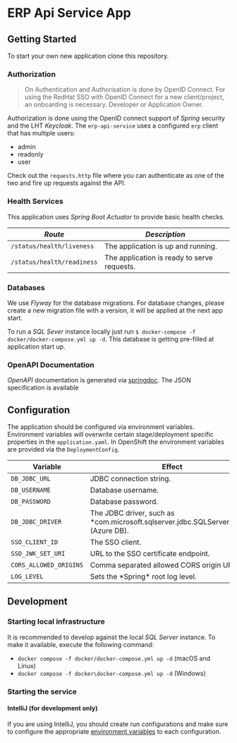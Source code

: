 # ERP Api Service App

## Getting Started

To start your own new application clone this repository.

### Authorization

> On Authentication and Authorisation is done by OpenID Connect. For using the RedHat SSO with OpenID
> Connect for a new client/project, an onboarding is necessary. Developer or Application Owner.

Authorization is done using the OpenID connect support of *Spring* security and the LHT *Keycloak*.
The `erp-api-service` uses a configured `erp` client that has multiple users:

- admin
- readonly
- user

Check out the `requests.http` file where you can authenticate as one of the two and fire up requests against the API.

### Health Services

This application uses *Spring Boot Actuator* to provide basic health checks.

| ***Route***                    | ***Description***                           |
|--------------------------------|---------------------------------------------|
| ```/status/health/liveness```  | The application is up and running.          |
| ```/status/health/readiness``` | The application is ready to serve requests. |

### Databases

We use *Flyway* for the database migrations. For database changes, please create a new migration file
with a version, it will be applied at the next app start.

To run a *SQL Sever* instance locally just run ```$ docker-compose -f docker/docker-compose.yml up -d```.
This database is getting pre-filled at application start up.

### OpenAPI Documentation

*OpenAPI* documentation is generated via [springdoc](https://github.com/springdoc/springdoc-openapi).
The JSON specification is available

## Configuration

The application should be configured via environment variables.
Environment variables will overwrite certain stage/deployment specific properties in the `application.yaml`.
In OpenShift the environment variables are provided via the `DeploymentConfig`.

| Variable               | Effect                                                                                | Value for local dev                                                                                                                                                                         |
|------------------------|---------------------------------------------------------------------------------------|---------------------------------------------------------------------------------------------------------------------------------------------------------------------------------------------|
| `DB_JDBC_URL`          | JDBC connection string.                                                               | `jdbc:sqlserver://localhost:1433;database=engdci_db;encrypt=false;trustServerCertificate=false;`                                                                                            |
| `DB_USERNAME`          | Database username.                                                                    | `erp_db_user`                                                                                                                                                                            |
| `DB_PASSWORD`          | Database password.                                                                    | `secretL0calPassword`                                                                                                                                                                       |
| `DB_JDBC_DRIVER`       | The JDBC driver, such as \*com.microsoft.sqlserver.jdbc.SQLServerDriver\* (Azure DB). | `com.microsoft.sqlserver.jdbc.SQLServerDriver`                                                                                                                                              |
| `SSO_CLIENT_ID`        | The SSO client.                                                                       | `erp`                                                                                                                                                                                    |
| `SSO_JWK_SET_URI`      | URL to the SSO certificate endpoint.                                                  | `http://localhost:8180/auth/realms/ERP/protocol/openid-connect/certs`                                                                                                                       |
| `CORS_ALLOWED_ORIGINS` | Comma separated allowed CORS origin URLs.                                             | `http://localhost:4200`                                                                                                                                                                     |
| `LOG_LEVEL`            | Sets the \*Spring\* root log level.                                                   |                                                                                                                                                 

## Development

### Starting local infrastructure

It is recommended to develop against the local *SQL Server* instance. To make it available, execute the following
command:

- `docker compose -f docker/docker-compose.yml up -d` (macOS and Linux)
- `docker compose -f docker\docker-compose.yml up -d` (Windows)

### Starting the service

#### IntelliJ (for development only)

If you are using IntelliJ, you should create run configurations and make sure to configure the
appropriate [environment variables](#Configuration) to each configuration.
